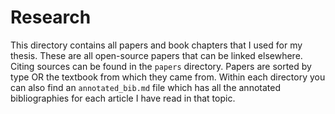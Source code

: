 # Research

This directory contains all papers and book chapters that I used for my thesis. These are all open-source papers that can be linked elsewhere. Citing sources can be found in the `papers` directory. Papers are sorted by type OR the textbook from which they came from. Within each directory you can also find an `annotated_bib.md` file which has all the annotated bibliographies for each article I have read in that topic.